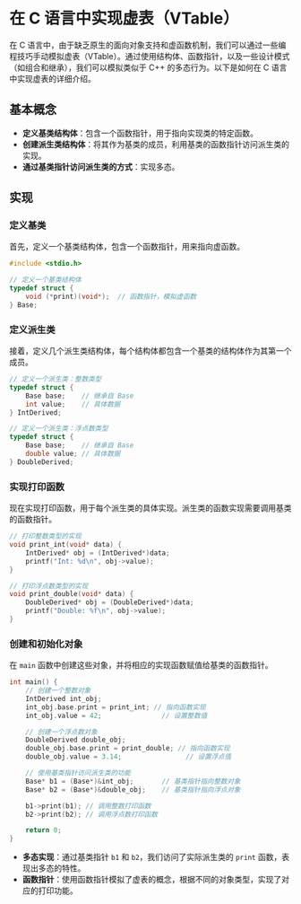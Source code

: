# 在 C 语言中实现虚表（VTable）

在 C 语言中，由于缺乏原生的面向对象支持和虚函数机制，我们可以通过一些编程技巧手动模拟虚表（VTable）。通过使用结构体、函数指针，以及一些设计模式（如组合和继承），我们可以模拟类似于 C++ 的多态行为。以下是如何在 C 语言中实现虚表的详细介绍。

## 基本概念

- **定义基类结构体**：包含一个函数指针，用于指向实现类的特定函数。
- **创建派生类结构体**：将其作为基类的成员，利用基类的函数指针访问派生类的实现。
- **通过基类指针访问派生类的方式**：实现多态。

## 实现

### 定义基类

首先，定义一个基类结构体，包含一个函数指针，用来指向虚函数。

```c
#include <stdio.h>

// 定义一个基类结构体
typedef struct {
    void (*print)(void*);  // 函数指针，模拟虚函数
} Base;
```

### 定义派生类

接着，定义几个派生类结构体，每个结构体都包含一个基类的结构体作为其第一个成员。

```c
// 定义一个派生类：整数类型
typedef struct {
    Base base;    // 继承自 Base
    int value;    // 具体数据
} IntDerived;

// 定义一个派生类：浮点数类型
typedef struct {
    Base base;    // 继承自 Base
    double value; // 具体数据
} DoubleDerived;
```

### 实现打印函数

现在实现打印函数，用于每个派生类的具体实现。派生类的函数实现需要调用基类的函数指针。

```c
// 打印整数类型的实现
void print_int(void* data) {
    IntDerived* obj = (IntDerived*)data;
    printf("Int: %d\n", obj->value);
}

// 打印浮点数类型的实现
void print_double(void* data) {
    DoubleDerived* obj = (DoubleDerived*)data;
    printf("Double: %f\n", obj->value);
}
```

### 创建和初始化对象

在 `main` 函数中创建这些对象，并将相应的实现函数赋值给基类的函数指针。

```c
int main() {
    // 创建一个整数对象
    IntDerived int_obj;
    int_obj.base.print = print_int; // 指向函数实现
    int_obj.value = 42;               // 设置整数值

    // 创建一个浮点数对象
    DoubleDerived double_obj;
    double_obj.base.print = print_double; // 指向函数实现
    double_obj.value = 3.14;                // 设置浮点值

    // 使用基类指针访问派生类的功能
    Base* b1 = (Base*)&int_obj;       // 基类指针指向整数对象
    Base* b2 = (Base*)&double_obj;    // 基类指针指向浮点对象

    b1->print(b1); // 调用整数打印函数
    b2->print(b2); // 调用浮点数打印函数

    return 0;
}
```

- **多态实现**：通过基类指针 `b1` 和 `b2`，我们访问了实际派生类的 `print` 函数，表现出多态的特性。
- **函数指针**：使用函数指针模拟了虚表的概念，根据不同的对象类型，实现了对应的打印功能。
